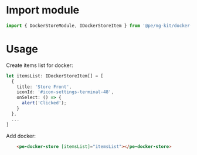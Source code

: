 # Import module

```typescript
import { DockerStoreModule, IDockerStoreItem } from '@pe/ng-kit/docker-pos';
```

# Usage

Create items list for docker:

```typescript
let itemsList: IDockerStoreItem[] = [
  {
    title: 'Store Front',
    iconId: '#icon-settings-terminal-48',
    onSelect: () => {
      alert('Clicked');
    }
  },
  ...
]
```

Add docker:

````html
    <pe-docker-store [itemsList]="itemsList"></pe-docker-store>
````
